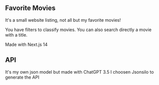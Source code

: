 ## Favorite Movies

It's a small website listing, not all but my favorite movies!

You have filters to classify movies.
You can also search directly a movie with a title.

Made with Next.js 14

## API

It's my own json model but made with ChatGPT 3.5
I choosen Jsonsilo to generate the API
